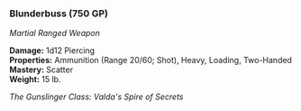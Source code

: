 ### Blunderbuss (750 GP)
*Martial Ranged Weapon*  

**Damage:** 1d12 Piercing  
**Properties:** Ammunition (Range 20/60; Shot), Heavy, Loading, Two-Handed  
**Mastery:** Scatter  
**Weight:** 15 lb.

*The Gunslinger Class: Valda's Spire of Secrets*
